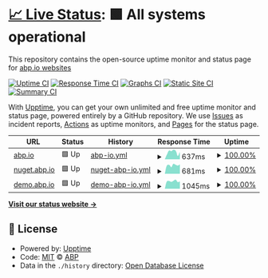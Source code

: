 # [📈 Live Status](https://abpframework.github.io/abpio-status): <!--live status--> **🟩 All systems operational**

This repository contains the open-source uptime monitor and status page for [abp.io websites](https://abp.io/)

[![Uptime CI](https://github.com/abpframework/abpio-status/workflows/Uptime%20CI/badge.svg)](https://github.com/abpframework/abpio-status/actions?query=workflow%3A%22Uptime+CI%22)
[![Response Time CI](https://github.com/abpframework/abpio-status/workflows/Response%20Time%20CI/badge.svg)](https://github.com/abpframework/abpio-status/actions?query=workflow%3A%22Response+Time+CI%22)
[![Graphs CI](https://github.com/abpframework/abpio-status/workflows/Graphs%20CI/badge.svg)](https://github.com/abpframework/abpio-status/actions?query=workflow%3A%22Graphs+CI%22)
[![Static Site CI](https://github.com/abpframework/abpio-status/workflows/Static%20Site%20CI/badge.svg)](https://github.com/abpframework/abpio-status/actions?query=workflow%3A%22Static+Site+CI%22)
[![Summary CI](https://github.com/abpframework/abpio-status/workflows/Summary%20CI/badge.svg)](https://github.com/abpframework/abpio-status/actions?query=workflow%3A%22Summary+CI%22)

With [Upptime](https://upptime.js.org), you can get your own unlimited and free uptime monitor and status page, powered entirely by a GitHub repository. We use [Issues](https://github.com/abpframework/abpio-status/issues) as incident reports, [Actions](https://github.com/abpframework/abpio-status/actions) as uptime monitors, and [Pages](https://abpframework.github.io/abpio-status) for the status page.

<!--start: status pages-->
<!-- This summary is generated by Upptime (https://github.com/upptime/upptime) -->
<!-- Do not edit this manually, your changes will be overwritten -->
<!-- prettier-ignore -->
| URL | Status | History | Response Time | Uptime |
| --- | ------ | ------- | ------------- | ------ |
| <img alt="" src="https://icons.duckduckgo.com/ip3/abp.io.ico" height="13"> [abp.io](https://abp.io/health-status) | 🟩 Up | [abp-io.yml](https://github.com/abpframework/abpio-status/commits/HEAD/history/abp-io.yml) | <details><summary><img alt="Response time graph" src="./graphs/abp-io/response-time-week.png" height="20"> 637ms</summary><br><a href="https://status.abp.io/history/abp-io"><img alt="Response time 838" src="https://img.shields.io/endpoint?url=https%3A%2F%2Fraw.githubusercontent.com%2Fabpframework%2Fabpio-status%2FHEAD%2Fapi%2Fabp-io%2Fresponse-time.json"></a><br><a href="https://status.abp.io/history/abp-io"><img alt="24-hour response time 635" src="https://img.shields.io/endpoint?url=https%3A%2F%2Fraw.githubusercontent.com%2Fabpframework%2Fabpio-status%2FHEAD%2Fapi%2Fabp-io%2Fresponse-time-day.json"></a><br><a href="https://status.abp.io/history/abp-io"><img alt="7-day response time 637" src="https://img.shields.io/endpoint?url=https%3A%2F%2Fraw.githubusercontent.com%2Fabpframework%2Fabpio-status%2FHEAD%2Fapi%2Fabp-io%2Fresponse-time-week.json"></a><br><a href="https://status.abp.io/history/abp-io"><img alt="30-day response time 739" src="https://img.shields.io/endpoint?url=https%3A%2F%2Fraw.githubusercontent.com%2Fabpframework%2Fabpio-status%2FHEAD%2Fapi%2Fabp-io%2Fresponse-time-month.json"></a><br><a href="https://status.abp.io/history/abp-io"><img alt="1-year response time 816" src="https://img.shields.io/endpoint?url=https%3A%2F%2Fraw.githubusercontent.com%2Fabpframework%2Fabpio-status%2FHEAD%2Fapi%2Fabp-io%2Fresponse-time-year.json"></a></details> | <details><summary><a href="https://status.abp.io/history/abp-io">100.00%</a></summary><a href="https://status.abp.io/history/abp-io"><img alt="All-time uptime 99.86%" src="https://img.shields.io/endpoint?url=https%3A%2F%2Fraw.githubusercontent.com%2Fabpframework%2Fabpio-status%2FHEAD%2Fapi%2Fabp-io%2Fuptime.json"></a><br><a href="https://status.abp.io/history/abp-io"><img alt="24-hour uptime 100.00%" src="https://img.shields.io/endpoint?url=https%3A%2F%2Fraw.githubusercontent.com%2Fabpframework%2Fabpio-status%2FHEAD%2Fapi%2Fabp-io%2Fuptime-day.json"></a><br><a href="https://status.abp.io/history/abp-io"><img alt="7-day uptime 100.00%" src="https://img.shields.io/endpoint?url=https%3A%2F%2Fraw.githubusercontent.com%2Fabpframework%2Fabpio-status%2FHEAD%2Fapi%2Fabp-io%2Fuptime-week.json"></a><br><a href="https://status.abp.io/history/abp-io"><img alt="30-day uptime 100.00%" src="https://img.shields.io/endpoint?url=https%3A%2F%2Fraw.githubusercontent.com%2Fabpframework%2Fabpio-status%2FHEAD%2Fapi%2Fabp-io%2Fuptime-month.json"></a><br><a href="https://status.abp.io/history/abp-io"><img alt="1-year uptime 99.79%" src="https://img.shields.io/endpoint?url=https%3A%2F%2Fraw.githubusercontent.com%2Fabpframework%2Fabpio-status%2FHEAD%2Fapi%2Fabp-io%2Fuptime-year.json"></a></details>
| <img alt="" src="https://icons.duckduckgo.com/ip3/nuget.abp.io.ico" height="13"> [nuget.abp.io](https://nuget.abp.io/health-status) | 🟩 Up | [nuget-abp-io.yml](https://github.com/abpframework/abpio-status/commits/HEAD/history/nuget-abp-io.yml) | <details><summary><img alt="Response time graph" src="./graphs/nuget-abp-io/response-time-week.png" height="20"> 681ms</summary><br><a href="https://status.abp.io/history/nuget-abp-io"><img alt="Response time 1049" src="https://img.shields.io/endpoint?url=https%3A%2F%2Fraw.githubusercontent.com%2Fabpframework%2Fabpio-status%2FHEAD%2Fapi%2Fnuget-abp-io%2Fresponse-time.json"></a><br><a href="https://status.abp.io/history/nuget-abp-io"><img alt="24-hour response time 738" src="https://img.shields.io/endpoint?url=https%3A%2F%2Fraw.githubusercontent.com%2Fabpframework%2Fabpio-status%2FHEAD%2Fapi%2Fnuget-abp-io%2Fresponse-time-day.json"></a><br><a href="https://status.abp.io/history/nuget-abp-io"><img alt="7-day response time 681" src="https://img.shields.io/endpoint?url=https%3A%2F%2Fraw.githubusercontent.com%2Fabpframework%2Fabpio-status%2FHEAD%2Fapi%2Fnuget-abp-io%2Fresponse-time-week.json"></a><br><a href="https://status.abp.io/history/nuget-abp-io"><img alt="30-day response time 706" src="https://img.shields.io/endpoint?url=https%3A%2F%2Fraw.githubusercontent.com%2Fabpframework%2Fabpio-status%2FHEAD%2Fapi%2Fnuget-abp-io%2Fresponse-time-month.json"></a><br><a href="https://status.abp.io/history/nuget-abp-io"><img alt="1-year response time 1176" src="https://img.shields.io/endpoint?url=https%3A%2F%2Fraw.githubusercontent.com%2Fabpframework%2Fabpio-status%2FHEAD%2Fapi%2Fnuget-abp-io%2Fresponse-time-year.json"></a></details> | <details><summary><a href="https://status.abp.io/history/nuget-abp-io">100.00%</a></summary><a href="https://status.abp.io/history/nuget-abp-io"><img alt="All-time uptime 99.80%" src="https://img.shields.io/endpoint?url=https%3A%2F%2Fraw.githubusercontent.com%2Fabpframework%2Fabpio-status%2FHEAD%2Fapi%2Fnuget-abp-io%2Fuptime.json"></a><br><a href="https://status.abp.io/history/nuget-abp-io"><img alt="24-hour uptime 100.00%" src="https://img.shields.io/endpoint?url=https%3A%2F%2Fraw.githubusercontent.com%2Fabpframework%2Fabpio-status%2FHEAD%2Fapi%2Fnuget-abp-io%2Fuptime-day.json"></a><br><a href="https://status.abp.io/history/nuget-abp-io"><img alt="7-day uptime 100.00%" src="https://img.shields.io/endpoint?url=https%3A%2F%2Fraw.githubusercontent.com%2Fabpframework%2Fabpio-status%2FHEAD%2Fapi%2Fnuget-abp-io%2Fuptime-week.json"></a><br><a href="https://status.abp.io/history/nuget-abp-io"><img alt="30-day uptime 100.00%" src="https://img.shields.io/endpoint?url=https%3A%2F%2Fraw.githubusercontent.com%2Fabpframework%2Fabpio-status%2FHEAD%2Fapi%2Fnuget-abp-io%2Fuptime-month.json"></a><br><a href="https://status.abp.io/history/nuget-abp-io"><img alt="1-year uptime 99.68%" src="https://img.shields.io/endpoint?url=https%3A%2F%2Fraw.githubusercontent.com%2Fabpframework%2Fabpio-status%2FHEAD%2Fapi%2Fnuget-abp-io%2Fuptime-year.json"></a></details>
| <img alt="" src="https://icons.duckduckgo.com/ip3/demo.abp.io.ico" height="13"> [demo.abp.io](https://demo.abp.io/health-status) | 🟩 Up | [demo-abp-io.yml](https://github.com/abpframework/abpio-status/commits/HEAD/history/demo-abp-io.yml) | <details><summary><img alt="Response time graph" src="./graphs/demo-abp-io/response-time-week.png" height="20"> 1045ms</summary><br><a href="https://status.abp.io/history/demo-abp-io"><img alt="Response time 961" src="https://img.shields.io/endpoint?url=https%3A%2F%2Fraw.githubusercontent.com%2Fabpframework%2Fabpio-status%2FHEAD%2Fapi%2Fdemo-abp-io%2Fresponse-time.json"></a><br><a href="https://status.abp.io/history/demo-abp-io"><img alt="24-hour response time 1005" src="https://img.shields.io/endpoint?url=https%3A%2F%2Fraw.githubusercontent.com%2Fabpframework%2Fabpio-status%2FHEAD%2Fapi%2Fdemo-abp-io%2Fresponse-time-day.json"></a><br><a href="https://status.abp.io/history/demo-abp-io"><img alt="7-day response time 1045" src="https://img.shields.io/endpoint?url=https%3A%2F%2Fraw.githubusercontent.com%2Fabpframework%2Fabpio-status%2FHEAD%2Fapi%2Fdemo-abp-io%2Fresponse-time-week.json"></a><br><a href="https://status.abp.io/history/demo-abp-io"><img alt="30-day response time 1024" src="https://img.shields.io/endpoint?url=https%3A%2F%2Fraw.githubusercontent.com%2Fabpframework%2Fabpio-status%2FHEAD%2Fapi%2Fdemo-abp-io%2Fresponse-time-month.json"></a><br><a href="https://status.abp.io/history/demo-abp-io"><img alt="1-year response time 961" src="https://img.shields.io/endpoint?url=https%3A%2F%2Fraw.githubusercontent.com%2Fabpframework%2Fabpio-status%2FHEAD%2Fapi%2Fdemo-abp-io%2Fresponse-time-year.json"></a></details> | <details><summary><a href="https://status.abp.io/history/demo-abp-io">100.00%</a></summary><a href="https://status.abp.io/history/demo-abp-io"><img alt="All-time uptime 99.52%" src="https://img.shields.io/endpoint?url=https%3A%2F%2Fraw.githubusercontent.com%2Fabpframework%2Fabpio-status%2FHEAD%2Fapi%2Fdemo-abp-io%2Fuptime.json"></a><br><a href="https://status.abp.io/history/demo-abp-io"><img alt="24-hour uptime 100.00%" src="https://img.shields.io/endpoint?url=https%3A%2F%2Fraw.githubusercontent.com%2Fabpframework%2Fabpio-status%2FHEAD%2Fapi%2Fdemo-abp-io%2Fuptime-day.json"></a><br><a href="https://status.abp.io/history/demo-abp-io"><img alt="7-day uptime 100.00%" src="https://img.shields.io/endpoint?url=https%3A%2F%2Fraw.githubusercontent.com%2Fabpframework%2Fabpio-status%2FHEAD%2Fapi%2Fdemo-abp-io%2Fuptime-week.json"></a><br><a href="https://status.abp.io/history/demo-abp-io"><img alt="30-day uptime 100.00%" src="https://img.shields.io/endpoint?url=https%3A%2F%2Fraw.githubusercontent.com%2Fabpframework%2Fabpio-status%2FHEAD%2Fapi%2Fdemo-abp-io%2Fuptime-month.json"></a><br><a href="https://status.abp.io/history/demo-abp-io"><img alt="1-year uptime 99.52%" src="https://img.shields.io/endpoint?url=https%3A%2F%2Fraw.githubusercontent.com%2Fabpframework%2Fabpio-status%2FHEAD%2Fapi%2Fdemo-abp-io%2Fuptime-year.json"></a></details>

<!--end: status pages-->

[**Visit our status website →**](https://abpframework.github.io/abpio-status)

## 📄 License

- Powered by: [Upptime](https://github.com/upptime/upptime)
- Code: [MIT](./LICENSE) © [ABP](https://abp.io/)
- Data in the `./history` directory: [Open Database License](https://opendatacommons.org/licenses/odbl/1-0/)
